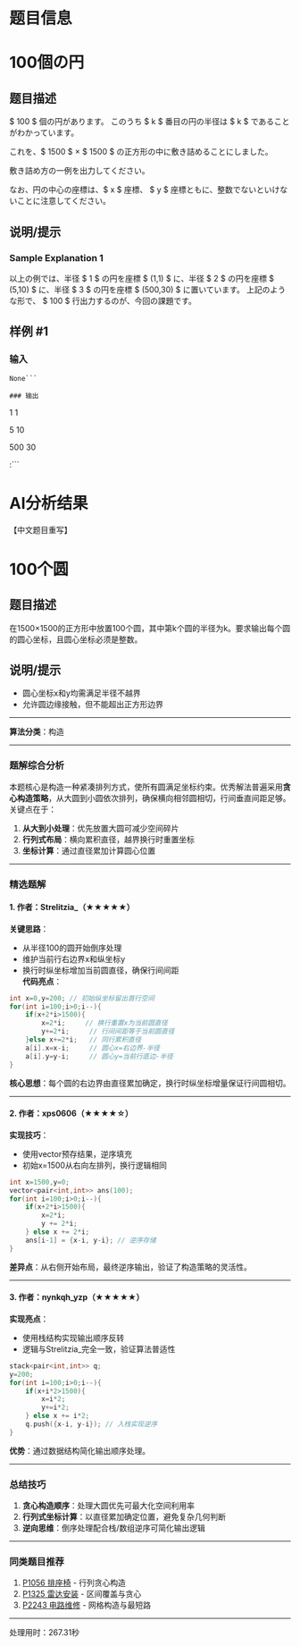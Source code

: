 # 题目信息

# 100個の円

## 题目描述

[problemUrl]: https://atcoder.jp/contests/code-formula-2014-final/tasks/code_formula_2014_final_f

$ 100 $ 個の円があります。 このうち $ k $ 番目の円の半径は $ k $ であることがわかっています。

これを、$ 1500 $ × $ 1500 $ の正方形の中に敷き詰めることにしました。

敷き詰め方の一例を出力してください。

なお、円の中心の座標は、$ x $ 座標、 $ y $ 座標ともに、整数でないといけないことに注意してください。

## 说明/提示

### Sample Explanation 1

以上の例では、半径 $ 1 $ の円を座標 $ (1,1) $ に、半径 $ 2 $ の円を座標 $ (5,10) $ に、半径 $ 3 $ の円を座標 $ (500,30) $ に置いています。 上記のような形で、 $ 100 $ 行出力するのが、今回の課題です。

## 样例 #1

### 输入

```
None```

### 输出

```
1 1

5 10

500 30

:```

# AI分析结果



【中文题目重写】  
# 100个圆  

## 题目描述  
在1500×1500的正方形中放置100个圆，其中第k个圆的半径为k。要求输出每个圆的圆心坐标，且圆心坐标必须是整数。  

## 说明/提示  
- 圆心坐标x和y均需满足半径不越界  
- 允许圆边缘接触，但不能超出正方形边界  

---

**算法分类**：构造  

---

### 题解综合分析  
本题核心是构造一种紧凑排列方式，使所有圆满足坐标约束。优秀解法普遍采用**贪心构造策略**，从大圆到小圆依次排列，确保横向相邻圆相切，行间垂直间距足够。关键点在于：  
1. **从大到小处理**：优先放置大圆可减少空间碎片  
2. **行列式布局**：横向累积直径，越界换行时重置坐标  
3. **坐标计算**：通过直径累加计算圆心位置  

---

### 精选题解  

#### 1. 作者：Strelitzia_（★★★★★）  
**关键思路**：  
- 从半径100的圆开始倒序处理  
- 维护当前行右边界x和纵坐标y  
- 换行时纵坐标增加当前圆直径，确保行间间距  
**代码亮点**：  
```cpp  
int x=0,y=200; // 初始纵坐标留出首行空间  
for(int i=100;i>0;i--){  
    if(x+2*i>1500){  
        x=2*i;     // 换行重置x为当前圆直径  
        y+=2*i;     // 行间间距等于当前圆直径  
    }else x+=2*i;   // 同行累积直径  
    a[i].x=x-i;     // 圆心x=右边界-半径  
    a[i].y=y-i;     // 圆心y=当前行底边-半径  
}  
```  
**核心思想**：每个圆的右边界由直径累加确定，换行时纵坐标增量保证行间圆相切。  

---

#### 2. 作者：xps0606（★★★★☆）  
**实现技巧**：  
- 使用vector预存结果，逆序填充  
- 初始x=1500从右向左排列，换行逻辑相同  
```cpp  
int x=1500,y=0;  
vector<pair<int,int>> ans(100);  
for(int i=100;i>0;i--){  
    if(x+2*i>1500){  
        x=2*i;  
        y += 2*i;  
    } else x += 2*i;  
    ans[i-1] = {x-i, y-i}; // 逆序存储  
}  
```  
**差异点**：从右侧开始布局，最终逆序输出，验证了构造策略的灵活性。  

---

#### 3. 作者：nynkqh_yzp（★★★★★）  
**实现亮点**：  
- 使用栈结构实现输出顺序反转  
- 逻辑与Strelitzia_完全一致，验证算法普适性  
```cpp  
stack<pair<int,int>> q;  
y=200;  
for(int i=100;i>0;i--){  
    if(x+i*2>1500){  
        x=i*2;  
        y+=i*2;  
    } else x += i*2;  
    q.push({x-i, y-i}); // 入栈实现逆序  
}  
```  
**优势**：通过数据结构简化输出顺序处理。  

---

### 总结技巧  
1. **贪心构造顺序**：处理大圆优先可最大化空间利用率  
2. **行列式坐标计算**：以直径累加确定位置，避免复杂几何判断  
3. **逆向思维**：倒序处理配合栈/数组逆序可简化输出逻辑  

---

### 同类题目推荐  
1. [P1056 排座椅](https://www.luogu.com.cn/problem/P1056) - 行列贪心构造  
2. [P1325 雷达安装](https://www.luogu.com.cn/problem/P1325) - 区间覆盖与贪心  
3. [P2243 电路维修](https://www.luogu.com.cn/problem/P2243) - 网格构造与最短路

---
处理用时：267.31秒